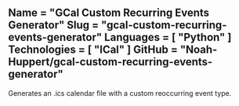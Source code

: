 Name = "GCal Custom Recurring Events Generator"
Slug = "gcal-custom-recurring-events-generator"
Languages = [ "Python" ]
Technologies = [ "ICal" ]
GitHub = "Noah-Huppert/gcal-custom-recurring-events-generator"
---
Generates an .ics calendar file with a custom reoccurring event type.
